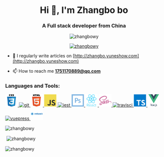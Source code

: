 <!-- ![](https://api.spencerwoo.com/?source=bilibili&queryKey=91752195)
![](https://api.spencerwoo.com/?source=github&queryKey=mawenqing1)
![](https://komarev.com/ghpvc/?username=mawenqing1&color=ff69b4&style=plastic)
===
[![Anurag's GitHub stats](https://github-readme-stats.vercel.app/api?username=mawenqing1)](https://github.com/anuraghazra/github-readme-stats)  


[![trophy](https://github-profile-trophy.vercel.app/?username=mawenqing1)](https://github.com/ryo-ma/github-profile-trophy) -->  

<h1 align="center">Hi 👋, I'm Zhangbo bo</h1>
<h3 align="center">A Full stack developer from China</h3>

<p align="center"> <img src="https://komarev.com/ghpvc/?username=zhangbowy&label=Profile%20views&color=0e75b6&style=flat" alt="zhangbowy" /> </p>

<p align="center"> <a href="https://github.com/ryo-ma/github-profile-trophy"><img src="https://github-profile-trophy.vercel.app/?username=zhangbowy" alt="zhangbowy" /></a> </p>

- 📝 I regularly write articles on [http://zhangbo.yuneshow.com](http://zhangbo.yuneshow.com)

- 📫 How to reach me **1751170889@qq.com**


<h3 align="left">Languages and Tools:</h3>
<p align="left"> <a href="https://www.w3schools.com/css/" target="_blank"> <img src="https://raw.githubusercontent.com/devicons/devicon/master/icons/css3/css3-original-wordmark.svg" alt="css3" width="40" height="40"/> </a> <a href="https://git-scm.com/" target="_blank"> <img src="https://www.vectorlogo.zone/logos/git-scm/git-scm-icon.svg" alt="git" width="40" height="40"/> </a> <a href="https://www.w3.org/html/" target="_blank"> <img src="https://raw.githubusercontent.com/devicons/devicon/master/icons/html5/html5-original-wordmark.svg" alt="html5" width="40" height="40"/> </a> <a href="https://developer.mozilla.org/en-US/docs/Web/JavaScript" target="_blank"> <img src="https://raw.githubusercontent.com/devicons/devicon/master/icons/javascript/javascript-original.svg" alt="javascript" width="40" height="40"/> </a> <a href="https://jestjs.io" target="_blank"> <img src="https://www.vectorlogo.zone/logos/jestjsio/jestjsio-icon.svg" alt="jest" width="40" height="40"/> </a> <a href="https://www.photoshop.com/en" target="_blank"> <img src="https://raw.githubusercontent.com/devicons/devicon/master/icons/photoshop/photoshop-line.svg" alt="photoshop" width="40" height="40"/> </a> <a href="https://reactjs.org/" target="_blank"> <img src="https://raw.githubusercontent.com/devicons/devicon/master/icons/react/react-original-wordmark.svg" alt="react" width="40" height="40"/> </a> <a href="https://sass-lang.com" target="_blank"> <img src="https://raw.githubusercontent.com/devicons/devicon/master/icons/sass/sass-original.svg" alt="sass" width="40" height="40"/> </a> <a href="https://travis-ci.org" target="_blank"> <img src="https://www.vectorlogo.zone/logos/travis-ci/travis-ci-icon.svg" alt="travisci" width="40" height="40"/> </a> <a href="https://www.typescriptlang.org/" target="_blank"> <img src="https://raw.githubusercontent.com/devicons/devicon/master/icons/typescript/typescript-original.svg" alt="typescript" width="40" height="40"/> </a> <a href="https://vuejs.org/" target="_blank"> <img src="https://raw.githubusercontent.com/devicons/devicon/master/icons/vuejs/vuejs-original-wordmark.svg" alt="vuejs" width="40" height="40"/> </a> <a href="https://vuepress.vuejs.org/" target="_blank"> <img src="https://raw.githubusercontent.com/AliasIO/wappalyzer/master/src/drivers/webextension/images/icons/VuePress.svg" alt="vuepress" width="40" height="40"/> </a> <a href="https://webpack.js.org" target="_blank"> <img src="https://raw.githubusercontent.com/devicons/devicon/d00d0969292a6569d45b06d3f350f463a0107b0d/icons/webpack/webpack-original-wordmark.svg" alt="webpack" width="40" height="40"/> </a> </p>

<p><img align="center" src="https://github-readme-stats.vercel.app/api/top-langs?username=zhangbowy&show_icons=true&locale=en&layout=compact" alt="zhangbowy" /></p>

<p>&nbsp;<img align="center" src="https://github-readme-stats.vercel.app/api?username=zhangbowy&show_icons=true&locale=en" alt="zhangbowy" /></p>

<p><img align="center" src="https://github-readme-streak-stats.herokuapp.com/?user=zhangbowy&" alt="zhangbowy" /></p>